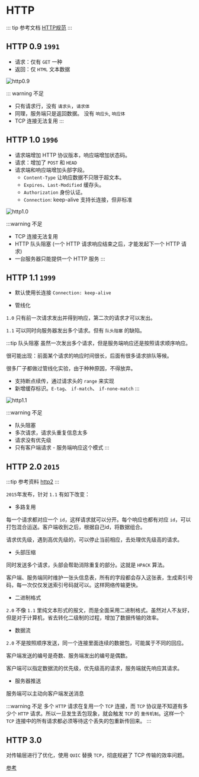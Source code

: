 # HTTP

::: tip 参考文档
[HTTP规范](https://httpwg.org/)
:::


## HTTP 0.9  `1991`

- 请求：仅有 `GET` 一种
- 返回：仅 `HTML` 文本数据

![http0.9](http://cdn.chemputer.top/notebook/network/http0.9.jpg)

::: warning 不足
- 只有请求行，没有 `请求头`，`请求体`
- 同理，服务端只是返回数据。 没有 `响应头`, `响应体`
- TCP 连接无法复用
:::


## HTTP 1.0  `1996`

- 请求端增加 HTTP 协议版本，响应端增加状态码。
- 请求：增加了 `POST` 和 `HEAD`
- 请求端和响应端增加头部字段。
    - `Content-Type` 让响应数据不只限于超文本。
    - `Expires`、`Last-Modified` 缓存头。
    - `Authorization` 身份认证。
    - `Connection`: keep-alive 支持长连接，但非标准


![http1.0](http://cdn.chemputer.top/notebook/network/http1.0.jpg)


:::warning 不足
- TCP 连接无法复用
- HTTP 队头阻塞 (一个 HTTP 请求响应结束之后，才能发起下一个 HTTP 请求)
- 一台服务器只能提供一个 HTTP 服务
:::

## HTTP 1.1  `1999`

- 默认使用长连接 `Connection: keep-alive`

- 管线化

`1.0` 只有前一次请求发出并得到响应，第二次的请求才可以发出。

`1.1` 可以同时向服务器发出多个请求。但有 `队头阻塞` 的缺陷。

:::tip 队头阻塞
虽然一次发出多个请求，但是服务端响应还是按照请求顺序响应。

很可能出现：前面某个请求的响应时间很长，后面有很多请求排队等候。

很多厂子都做过管线化实验，由于种种原因，不得放弃。
- 支持断点续传，通过请求头的 `range`  来实现
- 新增缓存标识。`E-tag`、 `if-match`、 `if-none-match`
:::

![http1.1](http://cdn.chemputer.top/notebook/network/http1.1.jpg)


:::warning 不足
- 队头阻塞
- 多次请求，请求头重复信息太多
- 请求没有优先级
- 只有客户端请求 - 服务端响应这个模式
:::


## HTTP 2.0  `2015`

:::tip 参考资料
[http2](https://http2.github.io/faq/)
:::


`2015`年发布，针对 `1.1` 有如下改变：

- 多路复用

每一个请求都对应一个 `id`，这样请求就可以分开。每个响应也都有对应 `id`，可以打包混合运送。客户端收到之后，根据自己id，将数据组合。

请求优先级，遇到高优先级的，可以停止当前相应，去处理优先级高的请求。

- 头部压缩

同时发送多个请求，头部会帮助消除重复的部分。这就是 `HPACK` 算法。

客户端、服务端同时维护一张头信息表，所有的字段都会存入这张表，生成索引号码，每一次仅仅发送索引号码就可以。这样网络传输更快。

- 二进制格式

`2.0` 不像 `1.1` 里纯文本形式的报文，而是全面采用二进制格式。虽然对人不友好，但是对于计算机，省去转化二级制的过程，增加了数据传输的效率。

- 数据流

`2.0` 不是按照顺序发送，同一个连接里面连续的数据包，可能属于不同的回应。

客户端发送的编号是奇数、服务端发出的编号是偶数。

客户端可以指定数据流的优先级，优先级高的请求，服务端就先响应其请求。

- 服务器推送

服务端可以主动向客户端发送消息

:::warning 不足
多个 `HTTP` 请求在复用一个 `TCP` 连接，而 `TCP` 协议是不知道有多少个 `HTTP` 请求。所以一旦发生丢包现象，就会触发 `TCP` 的 `重传机制`。这样一个 `TCP` 连接中的所有请求都必须等待这个丢失的包重新传回来。
:::


## HTTP 3.0

对传输层进行了优化，使用 `QUIC` 替换 `TCP`，彻底规避了 TCP 传输的效率问题。


[参考](https://segmentfault.com/a/1190000039134645)